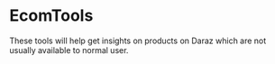 # EcomTools
These tools will help get insights on products on Daraz which are not usually available to normal user.
